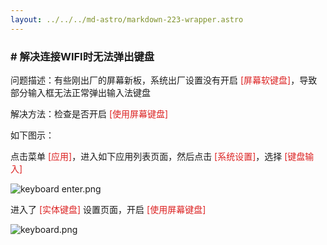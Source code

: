 ```yaml
---
layout: ../../../md-astro/markdown-223-wrapper.astro
---
```


### # 解决连接WIFI时无法弹出键盘

问题描述：有些刚出厂的屏幕新板，系统出厂设置没有开启 <font color=#dc2222>[屏幕软键盘]</font>，导致部分输入框无法正常弹出输入法键盘

解决方法：检查是否开启 <font color=#dc2222>[使用屏幕键盘]</font>

如下图示：

点击菜单 <font color=#dc2222>[应用]</font>，进入如下应用列表页面，然后点击 <font color=#dc2222>[系统设置]</font>，选择 <font color=#dc2222>[键盘输入]</font>

![keyboard enter.png](https://img.picui.cn/free/2024/06/28/667e2f1a73a82.png)

进入了 <font color=#dc2222>[实体键盘]</font> 设置页面，开启 <font color=#dc2222>[使用屏幕键盘]</font>

![keyboard.png](https://img.picui.cn/free/2024/06/28/667e2f1a73c50.png)
